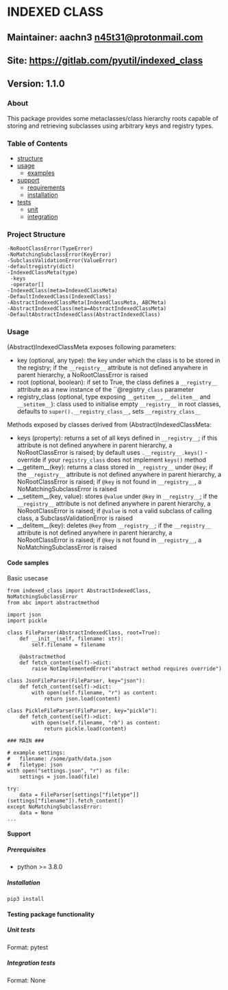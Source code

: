 # INDEXED CLASS

## Maintainer: aachn3 <n45t31@protonmail.com>
## Site: <https://gitlab.com/pyutil/indexed_class>
## Version: 1.1.0

### About

This package provides some metaclasses/class hierarchy roots capable of storing and
retrieving subclasses using arbitrary keys and registry types.

### Table of Contents

- [structure](#project-structure)
- [usage](#usage)
  - [examples](#code-samples)
- [support](#support)
  - [requirements](#prerequisites)
  - [installation](#installation)
- [tests](#testing-package-functionality)
  - [unit](#unit-tests)
  - [integration](#integration-tests)
  

### Project Structure

```
-NoRootClassError(TypeError)
-NoMatchingSubclassError(KeyError)
-SubclassValidationError(ValueError)
-defaultregistry(dict)
-IndexedClassMeta(type)
 -keys
 -operator[]
-IndexedClass(meta=IndexedClassMeta)
-DefaultIndexedClass(IndexedClass)
-AbstractIndexedClassMeta(IndexedClassMeta, ABCMeta)
-AbstractIndexedClass(meta=AbstractIndexedClassMeta)
-DefaultAbstractIndexedClass(AbstractIndexedClass)
```

### Usage

(Abstract)IndexedClassMeta exposes following parameters:
- key (optional, any type): the key under which the class is to be stored in the registry; 
  if the `__registry__` attribute is not defined anywhere in parent  hierarchy, a NoRootClassError 
  is raised
- root (optional, boolean): if set to True, the class defines a `__registry__` attribute as a new 
  instance of the ``@registry`_class` parameter
- registry\_class (optional, type exposing `__getitem__`, `__delitem__` and `__setitem__`): class
  used to initialise empty `__registry__` in root classes, defaults to `super().__registry_class__`,
  sets `__registry_class__`

Methods exposed by classes derived from (Abstract)IndexedClassMeta:
- keys (property): returns a set of all keys defined in `__registry__`; if this attribute is not
  defined anywhere in parent hierarchy, a NoRootClassError is raised; by default uses 
  `.__registry__.keys()` - override if your `registry_class` does not implement `keys()` method
- \_\_getitem\_\_(key): returns a class stored in `__registry__` under `@key`; if the `__registry__`
  attribute is not defined anywhere in parent hierarchy, a NoRootClassError is raised; if `@key` is
  not found in `__registry__`, a NoMatchingSubclassError is raised
- \_\_setitem\_\_(key, value): stores `@value` under `@key` in `__registry__`; if the `__registry__`
  attribute is not defined anywhere in parent hierarchy, a NoRootClassError is raised; if `@value`
  is not a valid subclass of calling class, a SubclassValidationError is raised
- \_\_delitem\_\_(key): deletes `@key` from `__registry__`; if the `__registry__` attribute is not
  defined anywhere in parent hierarchy, a NoRootClassError is raised; if `@key` is not found in
  `__registry__`, a NoMatchingSubclassError is raised

#### Code samples

Basic usecase

```python3
from indexed_class import AbstractIndexedClass, NoMatchingSubclassError
from abc import abstractmethod

import json
import pickle

class FileParser(AbstractIndexedClass, root=True):
    def __init__(self, filename: str):
        self.filename = filename

    @abstractmethod
    def fetch_content(self)->dict:
        raise NotImplementedError("abstract method requires override")

class JsonFileParser(FileParser, key="json"):
    def fetch_content(self)->dict:
        with open(self.filename, "r") as content:
            return json.load(content)

class PickleFileParser(FileParser, key="pickle"):
    def fetch_content(self)->dict:
        with open(self.filename, "rb") as content:
            return pickle.load(content)

### MAIN ###

# example settings:
#   filename: /some/path/data.json
#   filetype: json
with open("settings.json", "r") as file:
    settings = json.load(file)

try:
    data = FileParser[settings["filetype"]](settings["filename"]).fetch_content()
except NoMatchingSubclassError:
    data = None
...
```

#### Support

##### Prerequisites
- python >= 3.8.0

##### Installation
`pip3 install `

#### Testing package functionality

##### Unit tests

Format: pytest

##### Integration tests

Format: None
